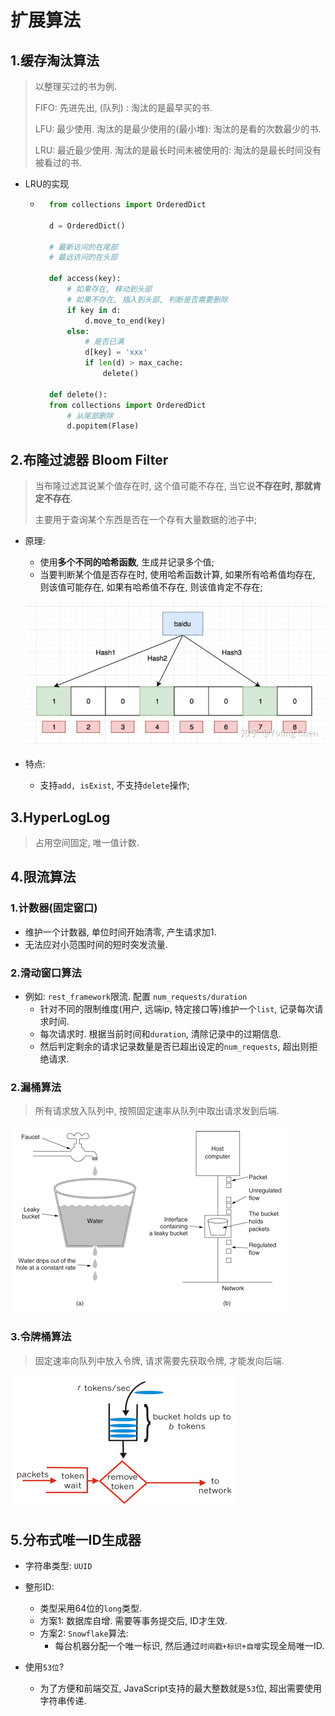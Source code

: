 # 扩展算法

## 1.缓存淘汰算法

> 以整理买过的书为例.
>
> FIFO: 先进先出, (队列) : 淘汰的是最早买的书.
>
> LFU: 最少使用. 淘汰的是最少使用的(最小堆): 淘汰的是看的次数最少的书.
>
> LRU: 最近最少使用. 淘汰的是最长时间未被使用的: 淘汰的是最长时间没有被看过的书.

- LRU的实现

    - ```python
        from collections import OrderedDict
        
        d = OrderedDict()
        
        # 最新访问的在尾部
        # 最远访问的在头部
        
        def access(key):
            # 如果存在, 移动到头部
            # 如果不存在, 插入到头部, 判断是否需要删除
        	if key in d:
        		d.move_to_end(key)
            else:
                # 是否已满
                d[key] = 'xxx'
                if len(d) > max_cache:
                    delete()
                
        def delete():
        from collections import OrderedDict
            # 从尾部删除
            d.popitem(Flase)
        ```

## 2.布隆过滤器 Bloom Filter

> 当布隆过滤其说某个值存在时, 这个值可能不存在, 当它说**不存在时, 那就肯定不存在**.
>
> 主要用于查询某个东西是否在一个存有大量数据的池子中;

- 原理:

    - 使用**多个不同的哈希函数**, 生成并记录多个值;
    - 当要判断某个值是否存在时, 使用哈希函数计算, 如果所有哈希值均存在, 则该值可能存在, 如果有哈希值不存在, 则该值肯定不存在; 

    ![布隆](./image/bloom.jpg)

- 特点:
  
    - 支持`add, isExist`, 不支持`delete`操作;

## 3.HyperLogLog

> 占用空间固定, 唯一值计数.

## 4.限流算法

### 1.计数器(固定窗口)

- 维护一个计数器, 单位时间开始清零, 产生请求加1.
- 无法应对小范围时间的短时突发流量.

### 2.滑动窗口算法

- 例如: `rest_framework`限流. 配置 `num_requests/duration`
    - 针对不同的限制维度(用户, 远端ip, 特定接口等)维护一个`list`, 记录每次请求时间.
    - 每次请求时. 根据当前时间和`duration`, 清除记录中的过期信息.
    - 然后判定剩余的请求记录数量是否已超出设定的`num_requests`, 超出则拒绝请求.

### 2.漏桶算法

> 所有请求放入队列中, 按照固定速率从队列中取出请求发到后端.

![漏斗限流](./image/funnel.png)
### 3.令牌桶算法

> 固定速率向队列中放入令牌, 请求需要先获取令牌, 才能发向后端.

![令牌桶](./image/funnel_token.png)

## 5.分布式唯一ID生成器

- 字符串类型: `UUID`
- 整形ID: 
    - 类型采用64位的`long`类型.
    - 方案1: 数据库自增. 需要等事务提交后, ID才生效.
    - 方案2: `Snowflake`算法:
        - 每台机器分配一个唯一标识, 然后通过`时间戳+标识+自增`实现全局唯一ID.

- 使用`53位`?
    - 为了方便和前端交互, JavaScript支持的最大整数就是`53`位, 超出需要使用字符串传递.
